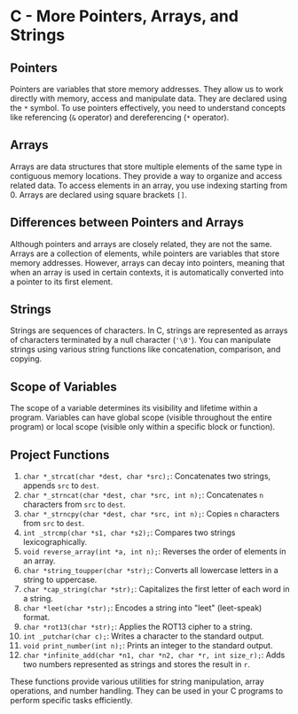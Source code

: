 # C - More Pointers, Arrays, and Strings

## Pointers

Pointers are variables that store memory addresses. They allow us to work directly with memory, access and manipulate data. They are declared using the `*` symbol. To use pointers effectively, you need to understand concepts like referencing (`&` operator) and dereferencing (`*` operator).

## Arrays

Arrays are data structures that store multiple elements of the same type in contiguous memory locations. They provide a way to organize and access related data. To access elements in an array, you use indexing starting from 0. Arrays are declared using square brackets `[]`.

## Differences between Pointers and Arrays

Although pointers and arrays are closely related, they are not the same. Arrays are a collection of elements, while pointers are variables that store memory addresses. However, arrays can decay into pointers, meaning that when an array is used in certain contexts, it is automatically converted into a pointer to its first element.

## Strings

Strings are sequences of characters. In C, strings are represented as arrays of characters terminated by a null character (`'\0'`). You can manipulate strings using various string functions like concatenation, comparison, and copying.

## Scope of Variables

The scope of a variable determines its visibility and lifetime within a program. Variables can have global scope (visible throughout the entire program) or local scope (visible only within a specific block or function).

## Project Functions

1. `char *_strcat(char *dest, char *src);`: Concatenates two strings, appends `src` to `dest`.
2. `char *_strncat(char *dest, char *src, int n);`: Concatenates `n` characters from `src` to `dest`.
3. `char *_strncpy(char *dest, char *src, int n);`: Copies `n` characters from `src` to `dest`.
4. `int _strcmp(char *s1, char *s2);`: Compares two strings lexicographically.
5. `void reverse_array(int *a, int n);`: Reverses the order of elements in an array.
6. `char *string_toupper(char *str);`: Converts all lowercase letters in a string to uppercase.
7. `char *cap_string(char *str);`: Capitalizes the first letter of each word in a string.
8. `char *leet(char *str);`: Encodes a string into "leet" (leet-speak) format.
9. `char *rot13(char *str);`: Applies the ROT13 cipher to a string.
10. `int _putchar(char c);`: Writes a character to the standard output.
11. `void print_number(int n);`: Prints an integer to the standard output.
12. `char *infinite_add(char *n1, char *n2, char *r, int size_r);`: Adds two numbers represented as strings and stores the result in `r`.

These functions provide various utilities for string manipulation, array operations, and number handling. They can be used in your C programs to perform specific tasks efficiently.
